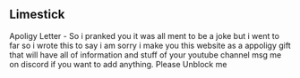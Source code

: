 ## Limestick
Apoligy Letter -
So i pranked you it was all ment to be a joke but i went to far so i wrote this to say i am sorry i make you this website as a appoligy gift that will have all of information and stuff of your youtube channel msg me on discord if you want to add anything. Please Unblock me
